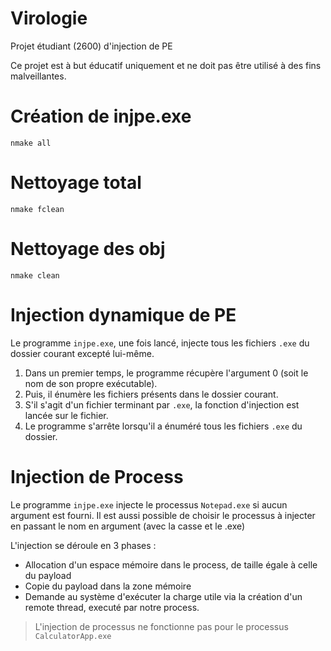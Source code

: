 # Virologie
Projet étudiant (2600) d'injection de PE

Ce projet est à but éducatif uniquement et ne doit pas être utilisé à des fins malveillantes.

# Création de injpe.exe

```
nmake all
```

# Nettoyage total

```
nmake fclean
```

# Nettoyage des obj

```
nmake clean
```

# Injection dynamique de PE

Le programme `injpe.exe`, une fois lancé, injecte tous les fichiers `.exe` du dossier courant excepté lui-même.
1. Dans un premier temps, le programme récupère l'argument 0 (soit le nom de son propre exécutable).
2. Puis, il énumère les fichiers présents dans le dossier courant. 
3. S'il s'agit d'un fichier terminant par `.exe`, la fonction d'injection est lancée sur le fichier.
4. Le programme s'arrête lorsqu'il a énuméré tous les fichiers `.exe` du dossier.

# Injection de Process

Le programme `injpe.exe` injecte le processus `Notepad.exe` si aucun argument est fourni. 
Il est aussi possible de choisir le processus à injecter en passant le nom en argument (avec la casse et le .exe)

L'injection se déroule en 3 phases : 

-   Allocation d'un espace mémoire dans le process, de taille égale à celle du payload
-   Copie du payload dans la zone mémoire
-   Demande au système d'exécuter la charge utile via la création d'un remote thread, executé par notre process.

> L'injection de processus ne fonctionne pas pour le processus `CalculatorApp.exe`
